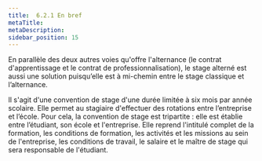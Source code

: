 ```yaml
---
title:  6.2.1 En bref 
metaTitle: 
metaDescription: 
sidebar_position: 15
---
```



En parallèle des deux autres voies qu'offre l'alternance (le contrat d'apprentissage et le contrat de professionnalisation), le stage alterné est aussi une solution puisqu’elle est à mi-chemin entre le stage classique et l’alternance.

Il s'agit d'une convention de stage d'une durée limitée à six mois par année scolaire. Elle permet au stagiaire d'effectuer des rotations entre l’entreprise et l’école. Pour cela, la convention de stage est tripartite : elle est établie entre l’étudiant, son école et l'entreprise. Elle reprend l'intitulé complet de la formation, les conditions de formation, les activités et les missions au sein de l'entreprise, les conditions de travail, le salaire et le maître de stage qui sera responsable de l'étudiant.